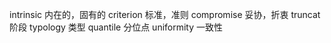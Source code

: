intrinsic 内在的，固有的
criterion 标准，准则
compromise 妥协，折衷
truncat 阶段
typology 类型
quantile 分位点
uniformity 一致性